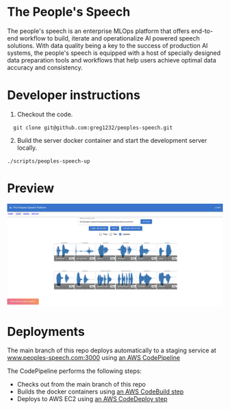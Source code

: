 # The People's Speech

The people's speech is an enterprise MLOps platform that offers end-to-end workflow to build, iterate and operationalize AI powered speech solutions. With data quality being a key to the success of production AI systems, the people's speech is equipped with a host of specially designed data preparation tools and workflows that help users achieve optimal data accuracy and consistency. 

# Developer instructions

1. Checkout the code.

```shell
  git clone git@github.com:greg1232/peoples-speech.git
```

2. Build the server docker container and start the development server locally.

```shell
./scripts/peoples-speech-up
```

# Preview

![Preview image of people's speech](docs/images/preview.png)

# Deployments

The main branch of this repo deploys automatically to a staging service at www.peoples-speech.com:3000 using [an AWS CodePipeline](https://docs.aws.amazon.com/codepipeline/latest/userguide/welcome.html)

The CodePipeline performs the following steps:
  * Checks out from the main branch of this repo
  * Builds the docker containers using [an AWS CodeBuild step](scripts/cloudbuild/buildspec.yaml)
  * Deploys to AWS EC2 using [an AWS CodeDeploy step](https://github.com/greg1232/codedeploy-peoples-speech)

